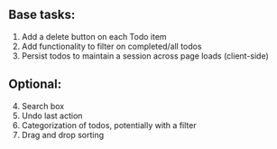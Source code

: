 ## Base tasks:

1. Add a delete button on each Todo item
2. Add functionality to filter on completed/all todos
3. Persist todos to maintain a session across page loads (client-side)

## Optional:

4. Search box
5. Undo last action
6. Categorization of todos, potentially with a filter
7. Drag and drop sorting
